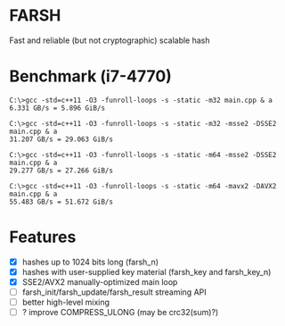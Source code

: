 # FARSH
Fast and reliable (but not cryptographic) scalable hash

# Benchmark (i7-4770)
```
C:\>gcc -std=c++11 -O3 -funroll-loops -s -static -m32 main.cpp & a
6.331 GB/s = 5.896 GiB/s

C:\>gcc -std=c++11 -O3 -funroll-loops -s -static -m32 -msse2 -DSSE2 main.cpp & a
31.207 GB/s = 29.063 GiB/s

C:\>gcc -std=c++11 -O3 -funroll-loops -s -static -m64 -msse2 -DSSE2 main.cpp & a
29.277 GB/s = 27.266 GiB/s

C:\>gcc -std=c++11 -O3 -funroll-loops -s -static -m64 -mavx2 -DAVX2 main.cpp & a
55.483 GB/s = 51.672 GiB/s
```

# Features
- [x] hashes up to 1024 bits long (farsh_n)
- [x] hashes with user-supplied key material (farsh_key and farsh_key_n)
- [x] SSE2/AVX2 manually-optimized main loop
- [ ] farsh_init/farsh_update/farsh_result streaming API
- [ ] better high-level mixing
- [ ] ? improve COMPRESS_ULONG (may be crc32(sum)?)
